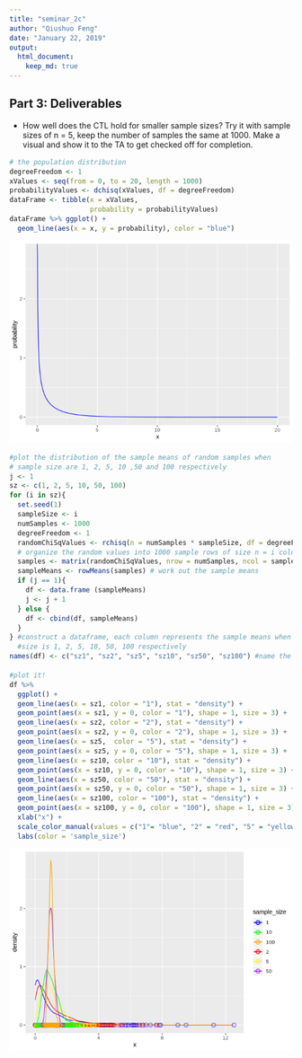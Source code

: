 ```yaml
---
title: "seminar_2c"
author: "Qiushuo Feng"
date: "January 22, 2019"
output: 
  html_document:
    keep_md: true
---
```





## Part 3: Deliverables

* How well does the CTL hold for smaller sample sizes? Try it with sample sizes of n = 5, keep the number of samples the same at 1000. Make a visual and show it to the TA to get checked off for completion.



```r
# the population distribution
degreeFreedom <- 1
xValues <- seq(from = 0, to = 20, length = 1000)
probabilityValues <- dchisq(xValues, df = degreeFreedom)
dataFrame <- tibble(x = xValues, 
                    probability = probabilityValues)
dataFrame %>% ggplot() +
  geom_line(aes(x = x, y = probability), color = "blue")
```

![](seminar_2c_files/figure-html/unnamed-chunk-1-1.png)<!-- -->

```r
#plot the distribution of the sample means of random samples when 
# sample size are 1, 2, 5, 10 ,50 and 100 respectively
j <- 1
sz <- c(1, 2, 5, 10, 50, 100)
for (i in sz){
  set.seed(1)
  sampleSize <- i
  numSamples <- 1000
  degreeFreedom <- 1
  randomChiSqValues <- rchisq(n = numSamples * sampleSize, df = degreeFreedom)
  # organize the random values into 1000 sample rows of size n = i columns
  samples <- matrix(randomChiSqValues, nrow = numSamples, ncol = sampleSize)
  sampleMeans <- rowMeans(samples) # work out the sample means 
  if (j == 1){
    df <- data.frame (sampleMeans)
    j <- j + 1
  } else {
    df <- cbind(df, sampleMeans)
  }
} #construct a dataframe, each column represents the sample means when sample
  #size is 1, 2, 5, 10, 50, 100 respectively
names(df) <- c("sz1", "sz2", "sz5", "sz10", "sz50", "sz100") #name the df

#plot it!
df %>% 
  ggplot() + 
  geom_line(aes(x = sz1, color = "1"), stat = "density") +
  geom_point(aes(x = sz1, y = 0, color = "1"), shape = 1, size = 3) +
  geom_line(aes(x = sz2, color = "2"), stat = "density") +
  geom_point(aes(x = sz2, y = 0, color = "2"), shape = 1, size = 3) +
  geom_line(aes(x = sz5,  color = "5"), stat = "density") +
  geom_point(aes(x = sz5, y = 0, color = "5"), shape = 1, size = 3) +
  geom_line(aes(x = sz10, color = "10"), stat = "density") +
  geom_point(aes(x = sz10, y = 0, color = "10"), shape = 1, size = 3) +
  geom_line(aes(x = sz50, color = "50"), stat = "density") +
  geom_point(aes(x = sz50, y = 0, color = "50"), shape = 1, size = 3) +
  geom_line(aes(x = sz100, color = "100"), stat = "density") +
  geom_point(aes(x = sz100, y = 0, color = "100"), shape = 1, size = 3) +
  xlab("x") +
  scale_color_manual(values = c("1"= "blue", "2" = "red", "5" = "yellow", "10" = "green", "50" = "purple", "100" = "orange")) +
  labs(color = 'sample_size')
```

![](seminar_2c_files/figure-html/unnamed-chunk-1-2.png)<!-- -->
